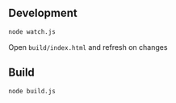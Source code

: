 ## Development

```bash
node watch.js
```

Open `build/index.html` and refresh on changes

## Build

```bash
node build.js
```
